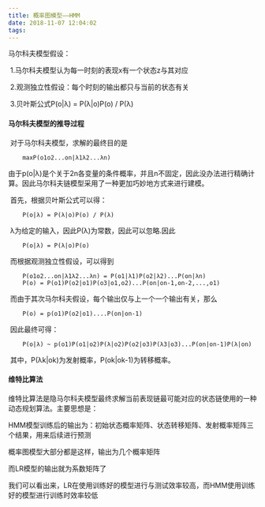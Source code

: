 ```yaml
---
title: 概率图模型——HMM
date: 2018-11-07 12:04:02
tags:
---
```


马尔科夫模型假设：

​	1.马尔科夫模型认为每一时刻的表现x有一个状态z与其对应

​	2.观测独立性假设：每个时刻的输出都只与当前的状态有关

​	3.贝叶斯公式P(o|λ) = P(λ|o)P(o) / P(λ)

#### 马尔科夫模型的推导过程

​	对于马尔科夫模型，求解的最终目的是

~~~
	maxP(o1o2...on|λ1λ2...λn)
~~~

​	由于p(o|λ)是个关于2n各变量的条件概率，并且n不固定，因此没办法进行精确计算。因此马尔科夫链模型采用了一种更加巧妙地方式来进行建模。

​	首先，根据贝叶斯公式可以得：

~~~
	P(o|λ) = P(λ|o)P(o) / P(λ)
~~~

​	λ为给定的输入，因此P(λ)为常数，因此可以忽略.因此

~~~	
	P(o|λ) = P(λ|o)P(o) 
~~~

​	而根据观测独立性假设，可以得到

~~~
	P(o1o2...on|λ1λ2...λn) = P(o1|λ1)P(o2|λ2)...P(on|λn)
 	P(o) = P(o1)P(o2|o1)P(o3|o1,o2)...P(on|on-1,on-2,...,o1)
~~~

​	而由于其次马尔科夫假设，每个输出仅与上一个一个输出有关，那么

~~~	
	P(o) = p(o1)P(o2|o1)....P(on|on-1)
~~~

​	因此最终可得：

~~~
	P(o|λ) ~ p(o1)P(o1|o2)P(λ|o2)P(o2|o3)P(λ3|o3)...P(on|on-1)P(λ|on)
~~~

​	其中，P(λk|ok)为发射概率，P(ok|ok-1)为转移概率。

#### 维特比算法

​	维特比算法是隐马尔科夫模型最终求解当前表现链最可能对应的状态链使用的一种动态规划算法。主要思想是：



HMM模型训练后的输出为：初始状态概率矩阵、状态转移矩阵、发射概率矩阵三个结果，用来后续进行预测



概率图模型大部分都是这样，输出为几个概率矩阵

而LR模型的输出就为系数矩阵了



我们可以看出来，LR在使用训练好的模型进行与测试效率较高，而HMM使用训练好的模型进行训练时效率较低